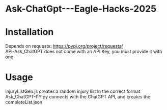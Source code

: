 # Ask-ChatGpt---Eagle-Hacks-2025
# Installation
Depends on requests: https://pypi.org/project/requests/     
API-Ask_ChatGPT does not come with an API Key, you must provide it with one
# Usage
injuryListGen.js creates a random injury list in the correct format       
Ask_ChatGPT-PY.py connects with the ChatGPT API, and creates the completeList.json

